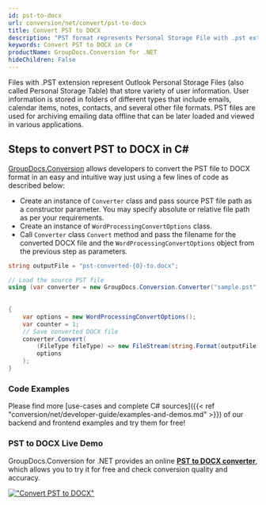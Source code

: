 ```yaml
---
id: pst-to-docx
url: conversion/net/convert/pst-to-docx
title: Convert PST to DOCX
description: "PST format represents Personal Storage File with .pst extension. Learn how to convert PST to DOCX file programmatically in C# language using GroupDocs.Conversion for .NET library."
keywords: Convert PST to DOCX in C#
productName: GroupDocs.Conversion for .NET
hideChildren: False
---
```


Files with .PST extension represent Outlook Personal Storage Files (also called Personal Storage Table) that store variety of user information. User information is stored in folders of different types that include emails, calendar items, notes, contacts, and several other file formats. PST files are used for archiving emailing data offline that can be later loaded and viewed in various applications.

## Steps to convert PST to DOCX in C#

[GroupDocs.Conversion](https://products.groupdocs.com/conversion/net) allows developers to convert the PST file to DOCX format in an easy and intuitive way just using a few lines of code as described below:

* Create an instance of `Converter` class and pass source PST file path as a constructor parameter. You may specify absolute or relative file path as per your requirements. 
* Create an instance of `WordProcessingConvertOptions` class.
* Call `Converter` class `Convert` method and pass the filename for the converted DOCX file and the `WordProcessingConvertOptions` object from the previous step as parameters.

```csharp
string outputFile = "pst-converted-{0}-to.docx";

// Load the source PST file
using (var converter = new GroupDocs.Conversion.Converter("sample.pst", fileType => fileType == PersonalStorageFileType.Pst
                                                                                                    ? new PersonalStorageLoadOptions()
                                                                                                    : null))
{
    var options = new WordProcessingConvertOptions();
	var counter = 1;
    // Save converted DOCX file
    converter.Convert(
		(FileType fileType) => new FileStream(string.Format(outputFile, counter++), FileMode.Create),
        options
    );            
}
```

### Code Examples

Please find more [use-cases and complete C# sources]({{< ref "conversion/net/developer-guide/examples-and-demos.md" >}}) of our backend and frontend examples and try them for free!

### PST to DOCX Live Demo

GroupDocs.Conversion for .NET provides an online [**PST to DOCX converter**](https://products.groupdocs.app/conversion/pst-to-docx), which allows you to try it for free and check conversion quality and accuracy.

[!["Convert PST to DOCX"](conversion/net/images/convert-to-docx/convert-pst-to-docx.png)](https://products.groupdocs.app/conversion/pst-to-docx)